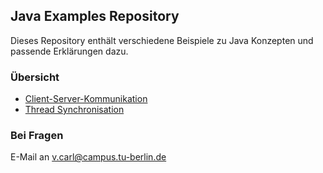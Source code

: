 ## Java Examples Repository

Dieses Repository enthält verschiedene Beispiele zu Java Konzepten und passende Erklärungen dazu.

### Übersicht

- [Client-Server-Kommunikation](./clientserver.html)
- [Thread Synchronisation](https://github.com/valentin-carl/JavaExamples/blob/main/SynchronizedExample/README.md)

### Bei Fragen

E-Mail an [v.carl@campus.tu-berlin.de](mailto:v.carl@campus.tu-berlin.de)
